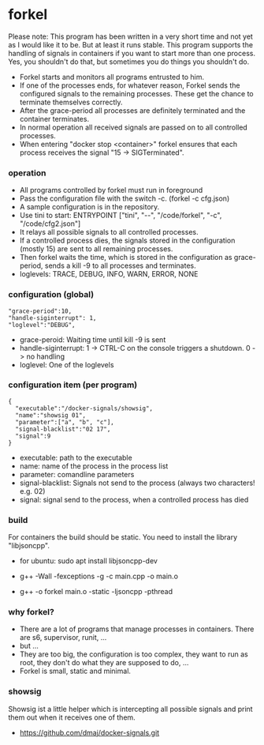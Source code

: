 # forkel

Please note: This program has been written in a very short time and not yet as I would like it to be. But at least it runs stable.
This program supports the handling of signals in containers if you want to start more than one process. Yes, you shouldn't do that, but sometimes you do things you shouldn't do. 
- Forkel starts and monitors all programs entrusted to him.
- If one of the processes ends, for whatever reason, Forkel sends the configured signals to the remaining processes. These get the chance to terminate themselves correctly. 
- After the grace-period all processes are definitely terminated and the container terminates.
- In normal operation all received signals are passed on to all controlled processes.
- When entering "docker stop \<container\>" forkel ensures that each process receives the signal "15 -> SIGTerminated".

### operation
- All programs controlled by forkel must run in foreground
- Pass the configuration file with the switch -c. (forkel -c cfg.json)
- A sample configuration is in the repository.
- Use tini to start: ENTRYPOINT ["tini", "--", "/code/forkel", "-c", "/code/cfg2.json"]
- It relays all possible signals to all controlled processes.
- If a controlled process dies, the signals stored in the configuration (mostly 15) are sent to all remaining processes.
- Then forkel waits the time, which is stored in the configuration as grace-period, sends a kill -9 to all processes and terminates.
- loglevels: TRACE, DEBUG, INFO, WARN, ERROR, NONE

### configuration (global)
    "grace-period":10,
    "handle-siginterrupt": 1,
    "loglevel":"DEBUG",
- grace-peroid: Waiting time until kill -9 is sent
- handle-siginterrupt: 1 -> CTRL-C on the console triggers a shutdown. 0 -> no handling
- loglevel: One of the loglevels

### configuration item (per program)
    {
      "executable":"/docker-signals/showsig",
      "name":"showsig 01",
      "parameter":["a", "b", "c"],
      "signal-blacklist":"02 17",
      "signal":9
    }

- executable: path to the executable
- name: name of the process in the process list
- parameter: comandline parameters
- signal-blacklist: Signals not send to the process (always two characters! e.g. 02)
- signal: signal send to the process, when a controlled process has died

### build
For containers the build should be static.
You need to install the library "libjsoncpp".

- for ubuntu: sudo apt install libjsoncpp-dev

- g++ -Wall -fexceptions -g  -c main.cpp -o main.o
- g++  -o forkel main.o  -static  -ljsoncpp -pthread

### why forkel?
- There are a lot of programs that manage processes in containers. There are s6, supervisor, runit, ...
- but ...
- They are too big, the configuration is too complex, they want to run as root, they don't do what they are supposed to do, ...
- Forkel is small, static and minimal.

### showsig
Showsig ist a little helper which is intercepting all possible signals and print them out when it receives one of them.
- https://github.com/dmaj/docker-signals.git
